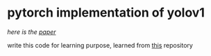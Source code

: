 # pytorch implementation of yolov1

*here is the [paper](https://arxiv.org/abs/1506.02640v5)*

write this code for learning purpose, learned from [this](https://github.com/xiongzihua/pytorch-YOLO-v1) repository
